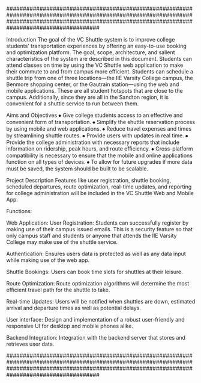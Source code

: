 ####################################################################################################################################################################################################

Introduction
The goal of the VC Shuttle system is to improve college students' transportation experiences by offering an easy-to-use booking and optimization platform.
The goal, scope, architecture, and salient characteristics of the system are described in this document. Students can attend classes on time by using the VC Shuttle web application to make their commute to and from campus more efficient. 
Students can schedule a shuttle trip from one of three locations—the IIE Varsity College campus, the Benmore shopping center, or the Gautrain station—using the web and mobile applications. 
These are all student hotspots that are close to the campus. Additionally, since they are all in the Sandton region, it is convenient for a shuttle service to run between them. 

Aims and Objectives
⦁	Give college students access to an effective and convenient form of transportation. 
⦁	Simplify the shuttle reservation process by using mobile and web applications.
⦁	Reduce travel expenses and times by streamlining shuttle routes. 
⦁	Provide users with updates in real time. 
⦁	Provide the college administration with necessary reports that include information on ridership, peak hours, and route efficiency. 
⦁	Cross-platform compatibility is necessary to ensure that the mobile and online applications function on all types of devices. 
⦁	To allow for future upgrades if more data must be saved, the system should be built to be scalable. 

Project Description
Features like user registration, shuttle booking, scheduled departures, route optimization, real-time updates, and reporting for college administration will be included in the VC Shuttle Web and Mobile App. 

Functions:

Web Application:
User Registration:
Students can successfully register by making use of their campus issued emails. This is a security feature so that only campus staff and students or anyone that attends the IIE Varsity College may make use of the shuttle service.
 
Authentication:
Ensures users data is protected as well as any data input while making use of the web app.
 
Shuttle Bookings:
Users can book time slots for shuttles at their leisure. 
 
Route Optimization:
Route optimization algorithms will determine the most efficient travel path for the shuttle to take.
 
Real-time Updates:
Users will be notified when shuttles are down, estimated arrival and departure times as well as potential delays.
 
User interface:
Design and implementation of a robust user-friendly and responsive UI for desktop and mobile phones alike.
 
Backend Integration:
Integration with the backend server that stores and retrieves user data.


####################################################################################################################################################################################################
